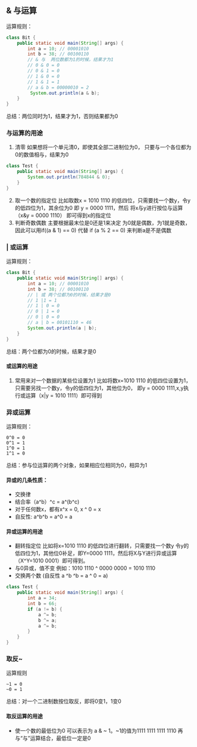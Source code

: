 ## & 与运算  
运算规则：
```java
class Bit {
    public static void main(String[] args) {
        int a = 10; // 00001010
        int b = 38; // 00100110
        // & 与  两位数都为1的时候，结果才为1
        // 0 & 0 = 0
        // 0 & 1 = 0
        // 1 & 0 = 0
        // 1 & 1 = 1
        // a & b = 00000010 = 2
         System.out.println(a & b);
    }
}
```
总结：两位同时为1，结果才为1，否则结果都为0 

### 与运算的用途
1. 清零
如果想将一个单元清0，即使其全部二进制位为0， 只要与一个各位都为0的数值相与，结果为0
```java
class Test {
    public static void main(String[] args) {
        System.out.println(784844 & 0);
    }
}
``` 
2. 取一个数的指定位
比如取数x = 1010 1110 的低四位，只需要找一个数y，令y的低四位为1，其余位为0 即 y = 0000 1111，然后
将x与y进行按位与运算（x&y = 0000 1110） 即可得到x的指定位
3. 判断奇数偶数
主要根据最末位是0还是1来决定 为0就是偶数，为1就是奇数，因此可以用if((a & 1) == 0) 代替 if (a % 2 == 0) 来判断a是不是偶数
### | 或运算
运算规则：
```java
class Bit {
    public static void main(String[] args) {
        int a = 10; // 00001010
        int b = 38; // 00100110
        // | 或 两个位都为0的时候，结果才是0
        // 1 |1 = 1
        // 1 | 0 = 0
        // 0 | 1 = 0
        // 0 | 0 = 0
        // a | b = 00101110 = 46
        System.out.println(a | b);
    }
}
```
总结：两个位都为0的时候，结果才是0
#### 或运算的用途
1. 常用来对一个数据的某些位设置为1
比如将数x=1010 1110 的低四位设置为1，只需要另找一个数y，令y的低四位为1，其他位为0，
即y = 0000 1111,x,y执行或运算（x|y = 1010 1111）即可得到   
   
### 异或运算
运算规则：
```
0^0 = 0
0^1 = 1
1^0 = 1
1^1 = 0
```
总结：参与位运算的两个对象，如果相应位相同为0，相异为1  
#### 异或的几条性质：  
- 交换律
- 结合率（a^b）^c = a^(b^c)
- 对于任何数x，都有x^x = 0, x ^ 0 = x
- 自反性: a^b^b = a^0 = a
#### 异或运算的用途

- 翻转指定位 比如将x=1010 1110 的低四位进行翻转，只需要找一个数y 令y的低四位为1，其他位0补足，即Y=0000 1111，然后将X与Y进行异或运算（X^Y=1010 0001）即可得到。
- 与0异或，值不变 例如：1010 1110 ^ 0000 0000 = 1010 1110
- 交换两个数 (自反性 a ^b ^b = a ^ 0 = a)
```java
class Test {
    public static void main(String[] args) {
        int a = 34;
        int b = 66;
        if (a != b) {
            a ^= b;
            b ^= a;
            a ^= b;
        }
    }
}
```
### 取反~
运算规则
```text
~1 = 0
~0 = 1
```
总结：对一个二进制数按位取反，即将0变1，1变0
#### 取反运算的用途
- 使一个数的最低位为0 可以表示为 a & ~ 1。~1的值为1111 1111 1111 1110 再与“与”运算结合，最低位一定是0